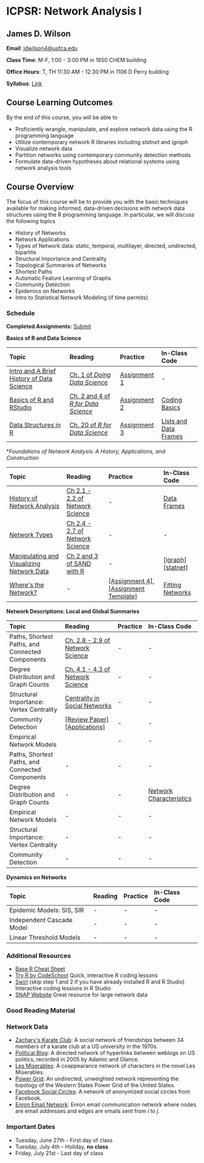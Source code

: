 # ICPSR: Network Analysis I

## James D. Wilson

**Email**: jdwilson4@usfca.edu

**Class Time**: M-F, 1:00 - 3:00 PM in 1650 CHEM building

**Office Hours**: T, TH 11:30 AM - 12:30 PM in 1106 D Perry building


**Syllabus**: [Link](https://github.com/jdwilson4/Network-Analysis-I/blob/master/Syllabus_Network_Analtyics.pdf)

## Course Learning Outcomes

By the end of this course, you will be able to

- Proficiently wrangle, manipulate, and explore network data using the R programming language
- Utilize contemporary network R libraries including *statnet* and *igraph*
- Visualize network data
- Partition networks using contemporary community detection methods
- Formulate data-driven hypotheses about relational systems using network analysis tools

## Course Overview


The focus of this course will be to provide you with the basic techniques available for making informed, data-driven decisions with network data structures using the R programming language. In particular, we will discuss the following topics

- History of Networks
- Network Applications
- Types of Network data: static, temporal, multilayer, directed, undirected, bipartite
- Structural Importance and Centrality
- Topological Summaries of Networks
- Shortest Paths
- Automatic Feature Learning of Graphs
- Community Detection
- Epidemics on Networks
- Intro to Statistical Network Modeling (if time permits)


### Schedule

**Completed Assignments:** [Submit](https://www.dropbox.com/request/mShmGgweXQGIhWxa1Xma)

**Basics of R and Data Science** 

| Topic | Reading | Practice | In-Class Code |
|:--- | :---  | :---  |  :--- |
|[Intro and A Brief History of Data Science](https://github.com/jdwilson4/Network-Analysis-I/blob/master/Lecture%20Notes/Lecture%201%20Introduction.pdf)| [Ch. 1 of *Doing Data Science*](https://www.safaribooksonline.com/library/view/doing-data-science/9781449363871/ch01.html) |[Assignment 1](https://github.com/jdwilson4/Network-Analysis-I/blob/master/Assignments/Assignment1.pdf)| - |
|[Basics of R and RStudio](https://github.com/jdwilson4/Network-Analysis-I/blob/master/Lecture%20Notes/Lecture%202%20R%20and%20RStudio.pdf)|  [Ch. 2 and 4 of *R for Data Science*](http://r4ds.had.co.nz/index.html)|[Assignment 2](https://github.com/jdwilson4/Network-Analysis-I/blob/master/Assignments/Assignment2.pdf)| [Coding Basics](https://github.com/jdwilson4/Network-Analysis-I/blob/master/Code/Basics_in_R.R)|
|[Data Structures in R](https://github.com/jdwilson4/Network-Analysis-I/blob/master/Lecture%20Notes/Lecture%203%20Data%20Structures.pdf)| [Ch. 20 of *R for Data Science*](http://r4ds.had.co.nz/vectors.html) |  [Assignment 3](https://github.com/jdwilson4/Network-Analysis-I/blob/master/Assignments/Assignment3.pdf)| [Lists and Data Frames](https://github.com/jdwilson4/Network-Analysis-I/blob/master/Code/Lists_Data_Frames.R) |


**Foundations of Network Analysis: A History, Applications, and Construction*

| Topic | Reading | Practice | In-Class Code |
|:--- | :---  | :---  | :---- |
| [History of Network Analysis](https://github.com/jdwilson4/Network-Analysis-I/blob/master/Lecture%20Notes/Lecture%204%20History%20of%20Network%20Analysis.pdf) | [Ch 2.1 - 2.2 of Network Science](http://barabasi.com/networksciencebook/) | - | [Data Frames](https://github.com/jdwilson4/Network-Analysis-I/blob/master/Code/Assignment3.R) |
| [Network Types](https://github.com/jdwilson4/Network-Analysis-I/blob/master/Lecture%20Notes/Network_Types.pdf) |[Ch 2.4 - 2.7 of Network Science](http://barabasi.com/networksciencebook/) | - | - |
|[Manipulating and Visualizing Network Data](http://jdwilson-statistics.com/statistical-network-analysis-with-r/) | [Ch 2 and 3 of SAND with R](https://github.com/kolaczyk/sand) | - | [[igraph]](https://github.com/jdwilson4/Network-Analysis-I/blob/master/Code/Network_Visualization.R) [[statnet]](https://github.com/jdwilson4/Network-Analysis-I/blob/master/Case%20Studies/Basics.Rmd)|
| [Where's the Network?](https://github.com/jdwilson4/Network-Analysis-I/blob/master/Lecture%20Notes/Where_is_the_network.pdf) | - | [[Assignment 4]](https://github.com/jdwilson4/Network-Analysis-I/blob/master/Assignments/Assignment4.pdf), [[Assignment Template]](https://github.com/jdwilson4/Network-Analysis-I/blob/master/Assignments/Assignment4.R)| [Fitting Networks](https://github.com/jdwilson4/Network-Analysis-I/blob/master/Code/Where_is_the_network.R) |



**Network Descriptions: Local and Global Summaries**

| Topic | Reading | Practice | In-Class Code |
|:--- | :---  | :---  | :--- |
| Paths, Shortest Paths, and Connected Components | [Ch. 2.8 - 2.9 of Network Science](http://barabasi.com/networksciencebook/) | - | - |
| Degree Distribution and Graph Counts | [Ch. 4.1 - 4.3 of Network Science](http://barabasi.com/networksciencebook/) | - | - |
| Structural Importance: Vertex Centrality | [Centrality in Social Networks](http://www.analytictech.com/borgatti/papers/centflow.pdf) | - | - |
| Community Detection | [[Review Paper]](https://arxiv.org/pdf/0906.0612.pdf) [[Applications]](https://arxiv.org/pdf/1705.02305.pdf)| - | - |
| Empirical Network Models |  | - | - |
| Paths, Shortest Paths, and Connected Components | - | - | - |
| Degree Distribution and Graph Counts | - | - | [Network Characteristics](https://github.com/jdwilson4/Network-Analysis-I/blob/master/Code/Descriptive_Network_Characteristics.R) |
| Empirical Network Models | - | - | - |
| Structural Importance: Vertex Centrality | - | - | - |
| Community Detection | - | - | - |

<!-- **Mesoscopic Properties of Networks**

| Topic | Reading | Practice |
|:- | :-  | :-  |  -->

**Dynamics on Networks**

| Topic | Reading | Practice | In-Class Code |
|:--- | :---  | :---  | :--- |
| Epidemic Models: SIS, SIR | - | - | - |
| Independent Cascade Model | - | - | - |
| Linear Threshold Models | - | - | - |
<!-- **Multilayer and Temporal Networks**

| Topic | Reading | Practice |
|:- | :-  | :-  |  -->

### Additional Resources
- [Base R Cheat Sheet](https://www.rstudio.com/wp-content/uploads/2016/10/r-cheat-sheet-3.pdf)
- [Try R by CodeSchool](http://tryr.codeschool.com/) Quick, interactive R coding lessons
- [Swirl](http://swirlstats.com/students.html) (skip step 1 and 2 if you have already installed R and R Studio) Interactive coding lessions in R Studio
- [SNAP Website](http://snap.stanford.edu/data/index.html) Great resource for large network data

### Good Reading Material
<!-- ### Case Studies
| Case Study | Data |
|:-| :-  |
|[I: The Basics - Input, Network Representations, and Visualization](https://github.com/jdwilson4/Network-Analysis-I/blob/master/Case%20Studies/Basics.Rmd) | [Zachary's Karate Club](https://raw.githubusercontent.com/jdwilson4/Network-Analysis-I/master/Data/karate.txt), [Political Blogs](https://github.com/jdwilson4/Network-Analysis-I/blob/master/Data/polblogs.txt) |
|[II: Network Motifs I - paths, shortest paths and connected components]() | []() |
|[III: Network Motifs II - graph counts]() | []() |
|[IV: Structural Importance]()| []()|
|[V: Community Detection]() | []() |
|[VI: Epidemics on Networks - SIR, SIS, and Cascades]() | []() |
|[VII: Temporal Networks - Structures over Time]() | []() | -->



### Network Data
- [Zachary's Karate Club](https://github.com/jdwilson4/Network-Analysis-I/blob/master/Data/karate.txt): A social network of friendships between 34 members of a karate club at a US university in the 1970s.
- [Political Blog](https://github.com/jdwilson4/Network-Analysis-I/blob/master/Data/polblogs.txt): A directed network of hyperlinks between weblogs on US politics, recorded in 2005 by Adamic and Glance.
- [Les Miserables](https://github.com/jdwilson4/Network-Analysis-I/blob/master/Data/lesmis.txt): A coappearance network of characters in the novel Les Miserables. 
- [Power Grid](https://github.com/jdwilson4/Network-Analysis-I/blob/master/Data/power.txt): An undirected, unweighted network representing the topology of the Western States Power Grid of the United States.
- [Facebook Social Circles](https://github.com/jdwilson4/Network-Analysis-I/blob/master/Data/facebook_combined.txt): A network of anonymized social circles from Facebook. 
- [Enron Email Network](https://github.com/jdwilson4/Network-Analysis-I/blob/master/Data/email-Enron.txt): Enron email communication network where nodes are email addresses and edges are emails sent from *i* to *j*. 

### Important Dates

- Tuesday, June 27th - First day of class
- Tuesday, July 4th - Holiday, **no class**
- Friday, July 21st - Last day of class
